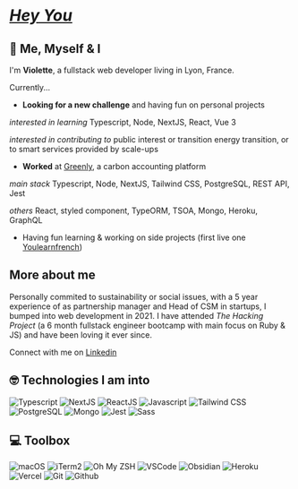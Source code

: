 # [***Hey You***](https://www.youtube.com/watch?v=TFjmvfRvjTc)

## 🔮 Me, Myself & I 

I'm **Violette**, a fullstack web developer living in Lyon, France.

Currently...
- **Looking for a new challenge** and having fun on personal projects

_interested in learning_ Typescript, Node, NextJS, React, Vue 3

_interested in contributing to_ public interest or transition energy transition, or to smart services provided by scale-ups


- **Worked** at [Greenly]([url](https://greenly.earth/en-us)), a carbon accounting platform

_main stack_ Typescript, Node, NextJS, Tailwind CSS, PostgreSQL, REST API, Jest

_others_ React, styled component, TypeORM, TSOA, Mongo, Heroku, GraphQL

- Having fun learning & working on side projects (first live one [Youlearnfrench](https://youlearnfrench.fr/))

## More about me

Personally commited to sustainability or social issues, with a 5 year experience of as partnership manager and Head of CSM in startups, I bumped into web development in 2021. I have attended _The Hacking Project_ (a 6 month fullstack engineer bootcamp with main focus on Ruby & JS) and have been loving it ever since.

Connect with me on [Linkedin](https://www.linkedin.com/in/violettemrqs/)

## 🤓 Technologies I am into

![Typescript](https://shields.io/badge/TypeScript-3178C6?logo=TypeScript&logoColor=FFF&style=for-the-badge)
![NextJS](https://img.shields.io/badge/next.js-000000?style=for-the-badge&logo=nextdotjs&logoColor=white)
![ReactJS](https://img.shields.io/badge/-ReactJs-61DAFB?logo=react&logoColor=white&style=for-the-badge)
![Javascript](https://img.shields.io/badge/-Javascript-F7DF1E?logo=javascript&logoColor=white&style=for-the-badge)
![Tailwind CSS](https://img.shields.io/badge/Tailwindcss-37BCF8?style=for-the-badge&logo=tailwindcss&logoColor=white)
![PostgreSQL](https://img.shields.io/badge/PostgreSQL-4169E1?style=for-the-badge&logo=PostgreSQL&logoColor=white)
![Mongo](https://img.shields.io/badge/Mongo-47A248?style=for-the-badge&logo=mongodb&logoColor=white)
![Jest](https://img.shields.io/badge/Jest-C21325?style=for-the-badge&logo=jest&logoColor=white)
![Sass](https://img.shields.io/badge/Sass-CC6699?style=for-the-badge&logo=sass&logoColor=white)

## 💻 Toolbox

![macOS](https://img.shields.io/badge/-macOS-000000?style=for-the-badge&logo=macos&logoColor=white)
![iTerm2](https://img.shields.io/badge/-iTerm2-000000?style=for-the-badge&logo=iterm2&logoColor=white)
![Oh My ZSH](https://img.shields.io/badge/oh_my_zsh-379554?style=for-the-badge&logo=ohmyzsh&logoColor=white)
![VSCode](https://img.shields.io/badge/Visual_Studio_Code-007ACC?style=for-the-badge&logo=visual%20studio%20code&logoColor=white)
![Obsidian](https://img.shields.io/badge/Obsidian-483699?style=for-the-badge&logo=obsidian&logoColor=white)
![Heroku](https://img.shields.io/badge/Heroku-430098?style=for-the-badge&logo=heroku&logoColor=white)
![Vercel](https://img.shields.io/badge/vercel-00000?style=for-the-badge&logo=vercel&logoColor=white)
![Git](https://img.shields.io/badge/Git-F05032?style=for-the-badge&logo=git&logoColor=white)
![Github](https://img.shields.io/badge/Github-181717?style=for-the-badge&logo=github&logoColor=white)
